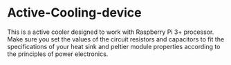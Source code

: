 # Active-Cooling-device
This is a active cooler designed to work with Raspberry Pi 3+ processor. Make sure you set the values of the circuit resistors and capacitors to fit the specifications of your heat sink and peltier module properties according to the principles of power electronics.
